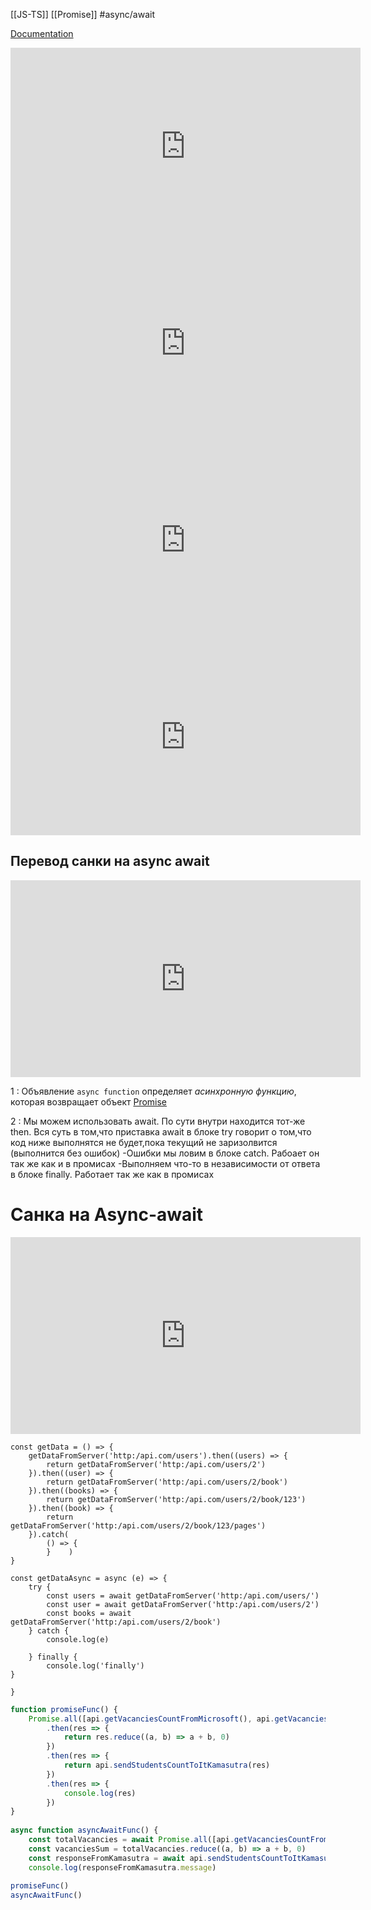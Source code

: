[[JS-TS]] [[Promise]] #async/await

[Documentation](https://developer.mozilla.org/ru/docs/Web/JavaScript/Reference/Statements/async_function)

<iframe width="560" height="315" src="https://www.youtube.com/embed/v1hdrFi4il4?start=6028" title="YouTube video player" frameborder="0" allow="accelerometer; autoplay; clipboard-write; encrypted-media; gyroscope; picture-in-picture" allowfullscreen></iframe>

<iframe width="560" height="315" src="https://www.youtube.com/embed/F3B59K2qE2Y?start=6355" title="YouTube video player" frameborder="0" allow="accelerometer; autoplay; clipboard-write; encrypted-media; gyroscope; picture-in-picture" allowfullscreen></iframe>

<iframe width="560" height="315" src="https://www.youtube.com/embed/_Y2KOWRKvJI?start=5475" title="YouTube video player" frameborder="0" allow="accelerometer; autoplay; clipboard-write; encrypted-media; gyroscope; picture-in-picture" allowfullscreen></iframe>

<iframe width="560" height="315" src="https://www.youtube.com/embed/D563_Obu59M?start=8445" title="YouTube video player" frameborder="0" allow="accelerometer; autoplay; clipboard-write; encrypted-media; gyroscope; picture-in-picture" allowfullscreen></iframe>

## Перевод санки на async await
<iframe width="560" height="315" src="https://www.youtube.com/embed/A6fdrhtgBeg?start=12857" title="YouTube video player" frameborder="0" allow="accelerometer; autoplay; clipboard-write; encrypted-media; gyroscope; picture-in-picture; web-share" allowfullscreen></iframe>


1 : Объявление `async function` определяет _асинхронную функцию_, которая возвращает объект [Promise](obsidian://open?vault=ObsidianFiles&file=JS-TS%2FPromise%2FPromise)

2 : Мы можем использовать await. По сути внутри находится тот-же then. Вся суть в том,что приставка await в блоке try говорит о том,что код ниже выполнятся не будет,пока текущий не заризолвится (выполнится без ошибок)
-Ошибки мы ловим в блоке catch. Рабоает он так же как и в промисах
-Выполняем что-то в независимости от ответа в блоке finally. Работает так же как в промисах

# Санка на Async-await
<iframe width="560" height="315" src="https://www.youtube.com/embed/8zg1fpAmKmo" title="YouTube video player" frameborder="0" allow="accelerometer; autoplay; clipboard-write; encrypted-media; gyroscope; picture-in-picture; web-share" allowfullscreen></iframe>


``` JS
const getData = () => {  
    getDataFromServer('http:/api.com/users').then((users) => {  
        return getDataFromServer('http:/api.com/users/2')  
    }).then((user) => {  
        return getDataFromServer('http:/api.com/users/2/book')  
    }).then((books) => {  
        return getDataFromServer('http:/api.com/users/2/book/123')  
    }).then((book) => {  
        return getDataFromServer('http:/api.com/users/2/book/123/pages')  
    }).catch(  
        () => {  
        }    )  
}  
  
const getDataAsync = async (e) => {  
    try {  
        const users = await getDataFromServer('http:/api.com/users/')  
        const user = await getDataFromServer('http:/api.com/users/2')  
        const books = await getDataFromServer('http:/api.com/users/2/book')  
    } catch {  
        console.log(e)  
  
    } finally {  
        console.log('finally')   
}  

}
```

```js
function promiseFunc() {  
    Promise.all([api.getVacanciesCountFromMicrosoft(), api.getVacanciesCountFromGoogle()])  
        .then(res => {  
            return res.reduce((a, b) => a + b, 0)  
        })  
        .then(res => {  
            return api.sendStudentsCountToItKamasutra(res)  
        })  
        .then(res => {  
            console.log(res)  
        })  
}  
  
async function asyncAwaitFunc() {  
    const totalVacancies = await Promise.all([api.getVacanciesCountFromMicrosoft(), api.getVacanciesCountFromGoogle()])  
    const vacanciesSum = totalVacancies.reduce((a, b) => a + b, 0)  
    const responseFromKamasutra = await api.sendStudentsCountToItKamasutra(vacanciesSum)  
    console.log(responseFromKamasutra.message)  
  
promiseFunc()  
asyncAwaitFunc()

```